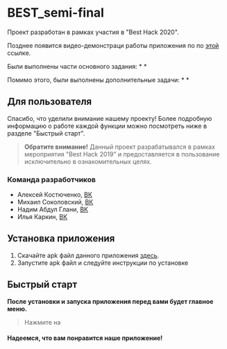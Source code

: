 # BEST_semi-final
Проект разработан в рамках участия в "Best Hack 2020".

Позднее появится видео-демонстраци работы приложения по по <a href="lol">этой</a> ссылке.

Были выполнены части основного задания:
*
*

Помимо этого, были выполнены дополнительные задачи:
*
*

## Для пользователя
Спасибо, что уделили внимание нашему проекту!
Более подробную информацию о работе каждой функции можно посмотреть ниже в разделе "Быстрый старт".
>**Обратите внимание!**
>Данный проект разрабатывался в рамках мероприятия "Best Hack 2019" и предоставляется в пользование исключительно в ознакомительных целях.

### Команда разработчиков
* Алексей Костюченко,   [ВК](https://vk.com/shaniser)
* Михаил Соколовский,   [ВК](https://vk.com/sokolmish)
* Надим Абдул Глани,   [ВК](https://vk.com/nadim.abdulgani)
* Илья Каркин,   [ВК](https://vk.com/id210438588)

## Установка приложения
1. Скачайте apk файл данного приложения <a href="here">здесь</a>.
2. Запустите apk файл и следуйте инструкции по установке

## Быстрый старт
**После установки и запуска приложения перед вами будет главное меню.**
>Нажмите на 


#### Надеемся, что вам понравится наше приложение!

